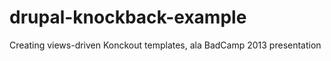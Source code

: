 drupal-knockback-example
========================

Creating views-driven Konckout templates, ala BadCamp 2013 presentation
